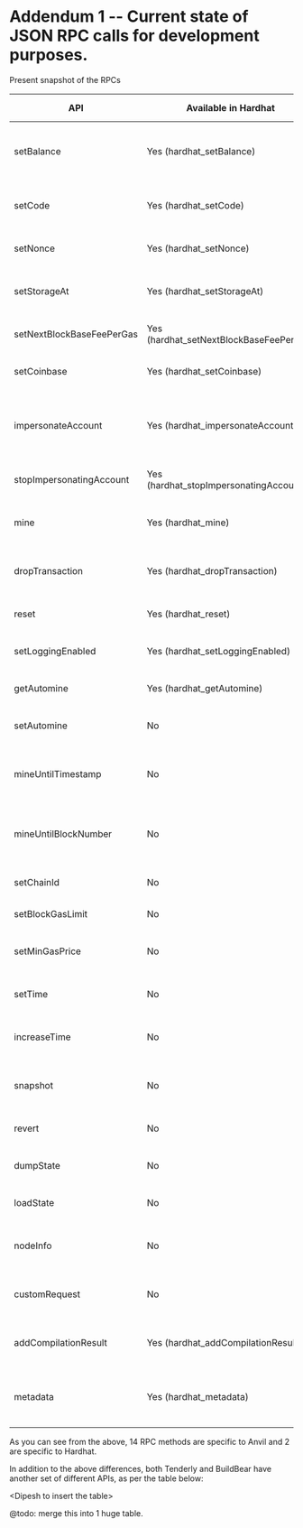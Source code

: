 # Addendum 1 -- Current state of JSON RPC calls for development purposes.

Present snapshot of the RPCs

| API                       | Available in Hardhat                    | Available in Anvil                    | Purpose of the API                                           |
| ------------------------- | --------------------------------------- | ------------------------------------- | ------------------------------------------------------------ |
| setBalance                | Yes (hardhat_setBalance)                | Yes (anvil_setBalance)                | To arbitrarily set a wallet address's native token balance   |
| setCode                   | Yes (hardhat_setCode)                   | Yes (anvil_setCode)                   | To set the bytecode at a specific address                    |
| setNonce                  | Yes (hardhat_setNonce)                  | Yes (anvil_setNonce)                  | To set the nonce of an account                               |
| setStorageAt              | Yes (hardhat_setStorageAt)              | Yes (anvil_setStorageAt)              | To directly modify the storage of a contract                 |
| setNextBlockBaseFeePerGas | Yes (hardhat_setNextBlockBaseFeePerGas) | Yes (anvil_setNextBlockBaseFeePerGas) | To set the base fee for the next block                       |
| setCoinbase               | Yes (hardhat_setCoinbase)               | Yes (anvil_setCoinbase)               | To set the coinbase address                                  |
| impersonateAccount        | Yes (hardhat_impersonateAccount)        | Yes (anvil_impersonateAccount)        | To send transactions from an account without its private key |
| stopImpersonatingAccount  | Yes (hardhat_stopImpersonatingAccount)  | Yes (anvil_stopImpersonatingAccount)  | To stop impersonating an account                             |
| mine                      | Yes (hardhat_mine)                      | Yes (anvil_mine)                      | To mine a specified number of blocks                         |
| dropTransaction           | Yes (hardhat_dropTransaction)           | Yes (anvil_dropTransaction)           | To remove a transaction from the mempool                     |
| reset                     | Yes (hardhat_reset)                     | Yes (anvil_reset)                     | To reset the network to its initial state                    |
| setLoggingEnabled         | Yes (hardhat_setLoggingEnabled)         | Yes (anvil_setLoggingEnabled)         | To enable or disable logging                                 |
| getAutomine               | Yes (hardhat_getAutomine)               | Yes (anvil_getAutomine)               | To check if auto-mining is enabled                           |
| setAutomine               | No                                      | Yes (anvil_setAutomine)               | To enable or disable auto-mining                             |
| mineUntilTimestamp        | No                                      | Yes (anvil_mineUntilTimestamp)        | To mine blocks until a specific timestamp is reached         |
| mineUntilBlockNumber      | No                                      | Yes (anvil_mineUntilBlockNumber)      | To mine blocks until a specific block number is reached      |
| setChainId                | No                                      | Yes (anvil_setChainId)                | To change the chain ID of the network                        |
| setBlockGasLimit          | No                                      | Yes (anvil_setBlockGasLimit)          | To set the block gas limit                                   |
| setMinGasPrice            | No                                      | Yes (anvil_setMinGasPrice)            | To set the minimum gas price for transactions                |
| setTime                   | No                                      | Yes (anvil_setTime)                   | To set the current block timestamp                           |
| increaseTime              | No                                      | Yes (anvil_increaseTime)              | To increase the current block timestamp                      |
| snapshot                  | No                                      | Yes (anvil_snapshot)                  | To create a snapshot of the current state                    |
| revert                    | No                                      | Yes (anvil_revert)                    | To revert to a previous snapshot                             |
| dumpState                 | No                                      | Yes (anvil_dumpState)                 | To dump the current state to a file                          |
| loadState                 | No                                      | Yes (anvil_loadState)                 | To load a previously dumped state                            |
| nodeInfo                  | No                                      | Yes (anvil_nodeInfo)                  | To get information about the node                            |
| customRequest             | No                                      | Yes (anvil_customRequest)             | To make a custom JSON-RPC request                            |
| addCompilationResult      | Yes (hardhat_addCompilationResult)      | No                                    | To add compilation results to the network                    |
| metadata                  | Yes (hardhat_metadata)                  | No                                    | To get metadata about the Hardhat Network                    |

As you can see from the above, 14 RPC methods are specific to Anvil and 2 are specific to Hardhat.

In addition to the above differences, both Tenderly and BuildBear have another set of different APIs, as per the table below:

\<Dipesh to insert the table\>

@todo: merge this into 1 huge table.
